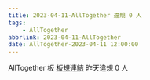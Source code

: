 ```yaml
---
title: 2023-04-11-AllTogether 違規 0 人
tags:
    - AllTogether
abbrlink: 2023-04-11-AllTogether
date: AllTogether-2023-04-11 12:00:00
---
```

AllTogether 板 [板規連結](https://www.ptt.cc/bbs/AllTogether/M.1643211430.A.5FB.html)
昨天違規 0 人
